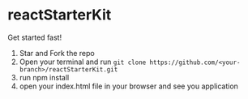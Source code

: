 # reactStarterKit
Get started fast!

1. Star and Fork the repo
2. Open your terminal and run `git clone https://github.com/<your-branch>/reactStarterKit.git`
3. run npm install
4. open your index.html file in your browser and see you application
